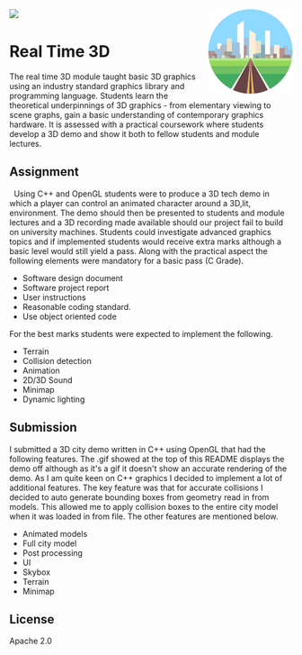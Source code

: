 
<img src='preview.gif' />

<img src='icon.png' align='right' width='150' height='150' />

# Real Time 3D

The real time 3D module taught basic 3D graphics using an industry standard graphics library and programming language. Students learn the theoretical underpinnings of 3D graphics - from elementary viewing to scene graphs, gain a basic understanding of contemporary graphics hardware. It is assessed with a practical coursework where students develop a 3D demo and show it both to fellow students and module lectures. 

## Assignment
 
Using C++ and OpenGL students were to produce a 3D tech demo in which a player can control an animated character around a 3D,lit, environment. The demo should then be presented to students and module lectures and a 3D recording made available should our project fail to build on university machines. Students could investigate advanced graphics topics and if implemented students would receive extra marks although a basic level would still yield a pass. Along with the practical aspect the following elements were mandatory for a basic pass (C Grade). 

* Software design document
* Software project report
* User instructions
* Reasonable  coding standard.
* Use object oriented code

For the best marks students were expected to implement the following.

* Terrain
* Collision detection
* Animation
* 2D/3D Sound
* Minimap
* Dynamic lighting

## Submission

I submitted a 3D city demo written in C++ using OpenGL that had the following features. The .gif showed at the top of this README displays the demo off although as it's a gif it doesn't show an accurate rendering of the demo. As I am quite keen on C++ graphics I decided to implement a lot of additional features. The key feature was that for accurate collisions I decided to auto generate bounding boxes from geometry read in from models. This allowed me to apply collision boxes to the entire city model when it was loaded in from file. The other features are mentioned below.

* Animated models
* Full city model
* Post processing
* UI
* Skybox
* Terrain
* Minimap

## License

Apache 2.0